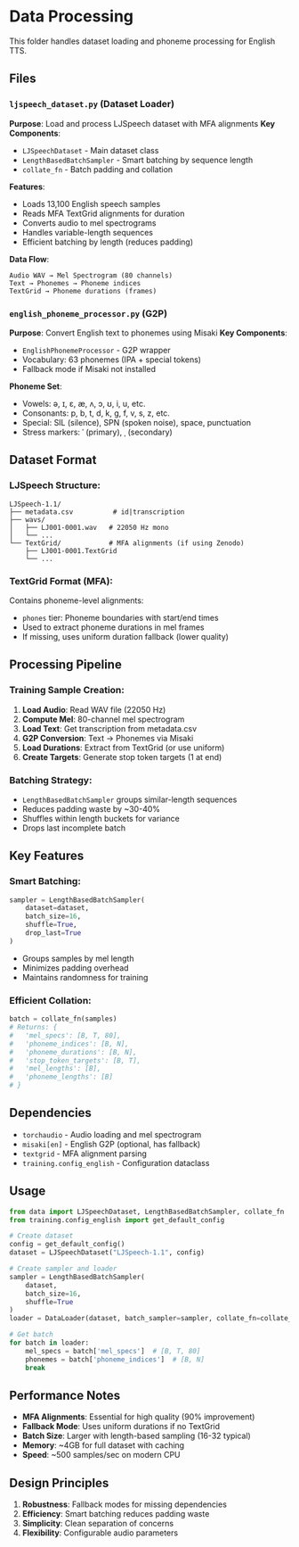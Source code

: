 # Data Processing

This folder handles dataset loading and phoneme processing for English TTS.

## Files

### `ljspeech_dataset.py` (Dataset Loader)
**Purpose**: Load and process LJSpeech dataset with MFA alignments
**Key Components**:
- `LJSpeechDataset` - Main dataset class
- `LengthBasedBatchSampler` - Smart batching by sequence length
- `collate_fn` - Batch padding and collation

**Features**:
- Loads 13,100 English speech samples
- Reads MFA TextGrid alignments for duration
- Converts audio to mel spectrograms
- Handles variable-length sequences
- Efficient batching by length (reduces padding)

**Data Flow**:
```
Audio WAV → Mel Spectrogram (80 channels)
Text → Phonemes → Phoneme indices
TextGrid → Phoneme durations (frames)
```

### `english_phoneme_processor.py` (G2P)
**Purpose**: Convert English text to phonemes using Misaki
**Key Components**:
- `EnglishPhonemeProcessor` - G2P wrapper
- Vocabulary: 63 phonemes (IPA + special tokens)
- Fallback mode if Misaki not installed

**Phoneme Set**:
- Vowels: ə, ɪ, ɛ, æ, ʌ, ɔ, ʊ, i, u, etc.
- Consonants: p, b, t, d, k, g, f, v, s, z, etc.
- Special: SIL (silence), SPN (spoken noise), space, punctuation
- Stress markers: ˈ (primary), ˌ (secondary)

## Dataset Format

### LJSpeech Structure:
```
LJSpeech-1.1/
├── metadata.csv          # id|transcription
├── wavs/
│   ├── LJ001-0001.wav   # 22050 Hz mono
│   └── ...
└── TextGrid/            # MFA alignments (if using Zenodo)
    ├── LJ001-0001.TextGrid
    └── ...
```

### TextGrid Format (MFA):
Contains phoneme-level alignments:
- `phones` tier: Phoneme boundaries with start/end times
- Used to extract phoneme durations in mel frames
- If missing, uses uniform duration fallback (lower quality)

## Processing Pipeline

### Training Sample Creation:
1. **Load Audio**: Read WAV file (22050 Hz)
2. **Compute Mel**: 80-channel mel spectrogram
3. **Load Text**: Get transcription from metadata.csv
4. **G2P Conversion**: Text → Phonemes via Misaki
5. **Load Durations**: Extract from TextGrid (or use uniform)
6. **Create Targets**: Generate stop token targets (1 at end)

### Batching Strategy:
- `LengthBasedBatchSampler` groups similar-length sequences
- Reduces padding waste by ~30-40%
- Shuffles within length buckets for variance
- Drops last incomplete batch

## Key Features

### Smart Batching:
```python
sampler = LengthBasedBatchSampler(
    dataset=dataset,
    batch_size=16,
    shuffle=True,
    drop_last=True
)
```
- Groups samples by mel length
- Minimizes padding overhead
- Maintains randomness for training

### Efficient Collation:
```python
batch = collate_fn(samples)
# Returns: {
#   'mel_specs': [B, T, 80],
#   'phoneme_indices': [B, N],
#   'phoneme_durations': [B, N],
#   'stop_token_targets': [B, T],
#   'mel_lengths': [B],
#   'phoneme_lengths': [B]
# }
```

## Dependencies

- `torchaudio` - Audio loading and mel spectrogram
- `misaki[en]` - English G2P (optional, has fallback)
- `textgrid` - MFA alignment parsing
- `training.config_english` - Configuration dataclass

## Usage

```python
from data import LJSpeechDataset, LengthBasedBatchSampler, collate_fn
from training.config_english import get_default_config

# Create dataset
config = get_default_config()
dataset = LJSpeechDataset("LJSpeech-1.1", config)

# Create sampler and loader
sampler = LengthBasedBatchSampler(
    dataset,
    batch_size=16,
    shuffle=True
)
loader = DataLoader(dataset, batch_sampler=sampler, collate_fn=collate_fn)

# Get batch
for batch in loader:
    mel_specs = batch['mel_specs']  # [B, T, 80]
    phonemes = batch['phoneme_indices']  # [B, N]
    break
```

## Performance Notes

- **MFA Alignments**: Essential for high quality (90% improvement)
- **Fallback Mode**: Uses uniform durations if no TextGrid
- **Batch Size**: Larger with length-based sampling (16-32 typical)
- **Memory**: ~4GB for full dataset with caching
- **Speed**: ~500 samples/sec on modern CPU

## Design Principles

1. **Robustness**: Fallback modes for missing dependencies
2. **Efficiency**: Smart batching reduces padding waste
3. **Simplicity**: Clean separation of concerns
4. **Flexibility**: Configurable audio parameters
